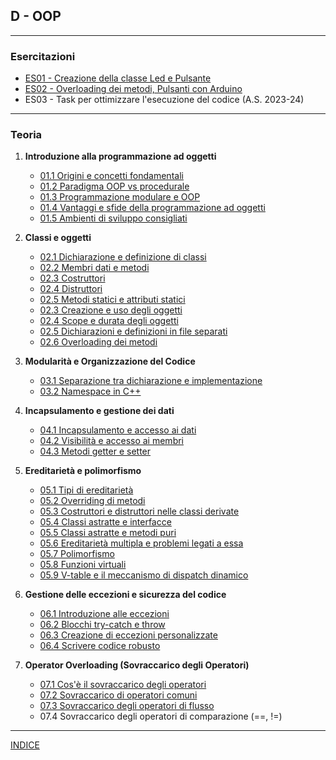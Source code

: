 ## D - OOP

---
### Esercitazioni
- [ES01 - Creazione della classe Led e Pulsante](<https://docs.google.com/presentation/d/1RUn2r8tAz_i94ZXaaMuwl6FeOWLaSI_gyfLwiM7jtnw>)
- [ES02 - Overloading dei metodi, Pulsanti con Arduino](<https://docs.google.com/presentation/d/13HiQHvaa1GNG24DIoQ8DEMGygBsTNAbFN5ccn7S8lM0>)
- ES03 - Task per ottimizzare l'esecuzione del codice (A.S. 2023-24)

---
### Teoria
1. **Introduzione alla programmazione ad oggetti**
    - [01.1 Origini e concetti fondamentali](<01.1 Origini e concetti fondamentali.md>)
    - [01.2 Paradigma OOP vs procedurale](<01.2 Paradigma OOP vs procedurale.md>)
    - [01.3 Programmazione modulare e OOP](<01.3 Programmazione modulare e OOP.md>)
    - [01.4 Vantaggi e sfide della programmazione ad oggetti](<01.4 Vantaggi e sfide della programmazione ad oggetti.md>)
    - [01.5 Ambienti di sviluppo consigliati](<01.5 Ambienti di sviluppo consigliati.md>)

2. **Classi e oggetti**
    - [02.1 Dichiarazione e definizione di classi](<02.1 Dichiarazione e definizione di classi.md>)
    - [02.2 Membri dati e metodi](<02.2 Membri dati e metodi.md>)  
    - [02.3 Costruttori](<02.2 Costruttori.md>)
    - [02.4 Distruttori](<02.3 Distruttori.md>)
    - [02.5 Metodi statici e attributi statici](<02.5 Metodi statici e attributi statici.md>)
    - [02.3 Creazione e uso degli oggetti](<02.3 Creazione e uso degli oggetti.md>)
    - [02.4 Scope e durata degli oggetti](<02.4 Scope e durata degli oggetti.md>)
    - [02.5 Dichiarazioni e definizioni in file separati](<02.5 Dichiarazioni e definizioni in file separati.md>)
    - [02.6 Overloading dei metodi](<02.6 Overloading dei metodi.md>)

3. **Modularità e Organizzazione del Codice**
    - [03.1 Separazione tra dichiarazione e implementazione](<03.1 Separazione tra dichiarazione e implementazione.md>)
    - [03.2 Namespace in C++](<03.2 Namespace in C++.md>)

4. **Incapsulamento e gestione dei dati**
    - [04.1 Incapsulamento e accesso ai dati](<04.1 Incapsulamento e accesso ai dati>)
    - [04.2 Visibilità e accesso ai membri](<04.2 Visibilità e accesso ai membri.md>)
    - [04.3 Metodi getter e setter](<04.3 Metodi getter e setter.md>)

5. **Ereditarietà e polimorfismo**
   - [05.1 Tipi di ereditarietà](<05.1 Tipi di ereditarietà.md>)
   - [05.2 Overriding di metodi](<05.2 Overriding di metodi.md>)
   - [05.3 Costruttori e distruttori nelle classi derivate](<05.3 Costruttori e distruttori nelle classi derivate.md>)
   - [05.4 Classi astratte e interfacce](<05.4 Classi astratte e interfacce.md>)
   - [05.5 Classi astratte e metodi puri](<05.5 Classi astratte e metodi puri.md>)
   - [05.6 Ereditarietà multipla e problemi legati a essa](<05.6 Ereditarietà multipla e problemi legati a essa.md>)
   - [05.7 Polimorfismo](<05.7 Polimorfismo.md>)
   - [05.8 Funzioni virtuali](<05.8 Funzioni virtuali.md>)
   - [05.9 V-table e il meccanismo di dispatch dinamico](<05.9 V-table e il meccanismo di dispatch dinamico.md>)

6. **Gestione delle eccezioni e sicurezza del codice**
   - [06.1 Introduzione alle eccezioni](<06.1 Introduzione alle eccezioni.md>)
   - [06.2 Blocchi try-catch e throw](<06.2 Blocchi try-catch e throw.md>)
   - [06.3 Creazione di eccezioni personalizzate](<06.3 Creazione di eccezioni personalizzate.md>)
   - [06.4 Scrivere codice robusto](<06.4 Scrivere codice robusto.md>)

7. **Operator Overloading (Sovraccarico degli Operatori)**
   - [07.1 Cos'è il sovraccarico degli operatori](<07.1 Cos'è il sovraccarico degli operatori.md>)
   - [07.2 Sovraccarico di operatori comuni](<07.2 Sovraccarico di operatori comuni.md>)
   - [07.3 Sovraccarico degli operatori di flusso](<07.3 Sovraccarico degli operatori di flusso.md>)
   - 07.4 Sovraccarico degli operatori di comparazione (==, !=)

--- 
[INDICE](../README.md) 